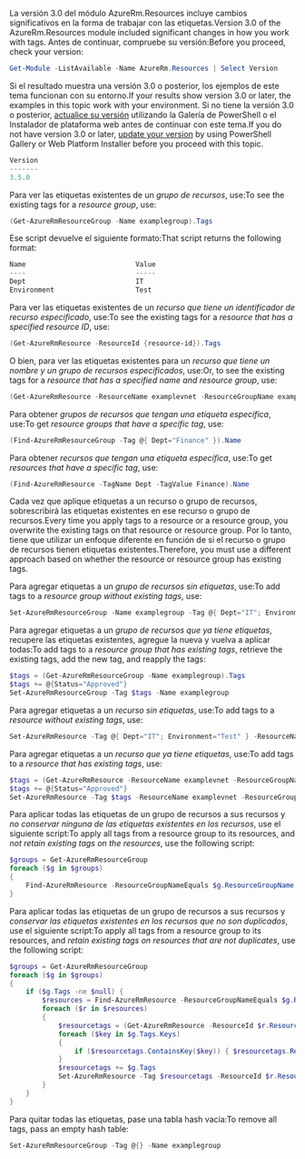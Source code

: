 <span data-ttu-id="5f5b0-101">La versión 3.0 del módulo AzureRm.Resources incluye cambios significativos en la forma de trabajar con las etiquetas.</span><span class="sxs-lookup"><span data-stu-id="5f5b0-101">Version 3.0 of the AzureRm.Resources module included significant changes in how you work with tags.</span></span> <span data-ttu-id="5f5b0-102">Antes de continuar, compruebe su versión:</span><span class="sxs-lookup"><span data-stu-id="5f5b0-102">Before you proceed, check your version:</span></span>

```powershell
Get-Module -ListAvailable -Name AzureRm.Resources | Select Version
```

<span data-ttu-id="5f5b0-103">Si el resultado muestra una versión 3.0 o posterior, los ejemplos de este tema funcionan con su entorno.</span><span class="sxs-lookup"><span data-stu-id="5f5b0-103">If your results show version 3.0 or later, the examples in this topic work with your environment.</span></span> <span data-ttu-id="5f5b0-104">Si no tiene la versión 3.0 o posterior, [actualice su versión](/powershell/azureps-cmdlets-docs/) utilizando la Galería de PowerShell o el Instalador de plataforma web antes de continuar con este tema.</span><span class="sxs-lookup"><span data-stu-id="5f5b0-104">If you do not have version 3.0 or later, [update your version](/powershell/azureps-cmdlets-docs/) by using PowerShell Gallery or Web Platform Installer before you proceed with this topic.</span></span>

```powershell
Version
-------
3.5.0
```

<span data-ttu-id="5f5b0-105">Para ver las etiquetas existentes de un *grupo de recursos*, use:</span><span class="sxs-lookup"><span data-stu-id="5f5b0-105">To see the existing tags for a *resource group*, use:</span></span>

```powershell
(Get-AzureRmResourceGroup -Name examplegroup).Tags
```

<span data-ttu-id="5f5b0-106">Ese script devuelve el siguiente formato:</span><span class="sxs-lookup"><span data-stu-id="5f5b0-106">That script returns the following format:</span></span>

```powershell
Name                           Value
----                           -----
Dept                           IT
Environment                    Test
```

<span data-ttu-id="5f5b0-107">Para ver las etiquetas existentes de un *recurso que tiene un identificador de recurso especificado*, use:</span><span class="sxs-lookup"><span data-stu-id="5f5b0-107">To see the existing tags for a *resource that has a specified resource ID*, use:</span></span>

```powershell
(Get-AzureRmResource -ResourceId {resource-id}).Tags
```

<span data-ttu-id="5f5b0-108">O bien, para ver las etiquetas existentes para un *recurso que tiene un nombre y un grupo de recursos especificados*, use:</span><span class="sxs-lookup"><span data-stu-id="5f5b0-108">Or, to see the existing tags for a *resource that has a specified name and resource group*, use:</span></span>

```powershell
(Get-AzureRmResource -ResourceName examplevnet -ResourceGroupName examplegroup).Tags
```

<span data-ttu-id="5f5b0-109">Para obtener *grupos de recursos que tengan una etiqueta específica*, use:</span><span class="sxs-lookup"><span data-stu-id="5f5b0-109">To get *resource groups that have a specific tag*, use:</span></span>

```powershell
(Find-AzureRmResourceGroup -Tag @{ Dept="Finance" }).Name 
```

<span data-ttu-id="5f5b0-110">Para obtener *recursos que tengan una etiqueta específica*, use:</span><span class="sxs-lookup"><span data-stu-id="5f5b0-110">To get *resources that have a specific tag*, use:</span></span>

```powershell
(Find-AzureRmResource -TagName Dept -TagValue Finance).Name
```

<span data-ttu-id="5f5b0-111">Cada vez que aplique etiquetas a un recurso o grupo de recursos, sobrescribirá las etiquetas existentes en ese recurso o grupo de recursos.</span><span class="sxs-lookup"><span data-stu-id="5f5b0-111">Every time you apply tags to a resource or a resource group, you overwrite the existing tags on that resource or resource group.</span></span> <span data-ttu-id="5f5b0-112">Por lo tanto, tiene que utilizar un enfoque diferente en función de si el recurso o grupo de recursos tienen etiquetas existentes.</span><span class="sxs-lookup"><span data-stu-id="5f5b0-112">Therefore, you must use a different approach based on whether the resource or resource group has existing tags.</span></span> 

<span data-ttu-id="5f5b0-113">Para agregar etiquetas a un *grupo de recursos sin etiquetas*, use:</span><span class="sxs-lookup"><span data-stu-id="5f5b0-113">To add tags to a *resource group without existing tags*, use:</span></span>

```powershell
Set-AzureRmResourceGroup -Name examplegroup -Tag @{ Dept="IT"; Environment="Test" }
```

<span data-ttu-id="5f5b0-114">Para agregar etiquetas a un *grupo de recursos que ya tiene etiquetas*, recupere las etiquetas existentes, agregue la nueva y vuelva a aplicar todas:</span><span class="sxs-lookup"><span data-stu-id="5f5b0-114">To add tags to a *resource group that has existing tags*, retrieve the existing tags, add the new tag, and reapply the tags:</span></span>

```powershell
$tags = (Get-AzureRmResourceGroup -Name examplegroup).Tags
$tags += @{Status="Approved"}
Set-AzureRmResourceGroup -Tag $tags -Name examplegroup
```

<span data-ttu-id="5f5b0-115">Para agregar etiquetas a un *recurso sin etiquetas*, use:</span><span class="sxs-lookup"><span data-stu-id="5f5b0-115">To add tags to a *resource without existing tags*, use:</span></span>

```powershell
Set-AzureRmResource -Tag @{ Dept="IT"; Environment="Test" } -ResourceName examplevnet -ResourceGroupName examplegroup
```

<span data-ttu-id="5f5b0-116">Para agregar etiquetas a un *recurso que ya tiene etiquetas*, use:</span><span class="sxs-lookup"><span data-stu-id="5f5b0-116">To add tags to a *resource that has existing tags*, use:</span></span>

```powershell
$tags = (Get-AzureRmResource -ResourceName examplevnet -ResourceGroupName examplegroup).Tags
$tags += @{Status="Approved"}
Set-AzureRmResource -Tag $tags -ResourceName examplevnet -ResourceGroupName examplegroup
```

<span data-ttu-id="5f5b0-117">Para aplicar todas las etiquetas de un grupo de recursos a sus recursos y *no conservar ninguna de las etiquetas existentes en los recursos*, use el siguiente script:</span><span class="sxs-lookup"><span data-stu-id="5f5b0-117">To apply all tags from a resource group to its resources, and *not retain existing tags on the resources*, use the following script:</span></span>

```powershell
$groups = Get-AzureRmResourceGroup
foreach ($g in $groups) 
{
    Find-AzureRmResource -ResourceGroupNameEquals $g.ResourceGroupName | ForEach-Object {Set-AzureRmResource -ResourceId $_.ResourceId -Tag $g.Tags -Force } 
}
```

<span data-ttu-id="5f5b0-118">Para aplicar todas las etiquetas de un grupo de recursos a sus recursos y *conservar las etiquetas existentes en los recursos que no son duplicados*, use el siguiente script:</span><span class="sxs-lookup"><span data-stu-id="5f5b0-118">To apply all tags from a resource group to its resources, and *retain existing tags on resources that are not duplicates*, use the following script:</span></span>

```powershell
$groups = Get-AzureRmResourceGroup
foreach ($g in $groups) 
{
    if ($g.Tags -ne $null) {
        $resources = Find-AzureRmResource -ResourceGroupNameEquals $g.ResourceGroupName 
        foreach ($r in $resources)
        {
            $resourcetags = (Get-AzureRmResource -ResourceId $r.ResourceId).Tags
            foreach ($key in $g.Tags.Keys)
            {
                if ($resourcetags.ContainsKey($key)) { $resourcetags.Remove($key) }
            }
            $resourcetags += $g.Tags
            Set-AzureRmResource -Tag $resourcetags -ResourceId $r.ResourceId -Force
        }
    }
}
```

<span data-ttu-id="5f5b0-119">Para quitar todas las etiquetas, pase una tabla hash vacía:</span><span class="sxs-lookup"><span data-stu-id="5f5b0-119">To remove all tags, pass an empty hash table:</span></span>

```powershell
Set-AzureRmResourceGroup -Tag @{} -Name examplegroup
```



